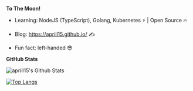 **To The Moon!**

- Learning: NodeJS (TypeScript), Golang, Kubernetes ⚡ | Open Source 🔥

- Blog: https://apriil15.github.io/ ✍️

- Fun fact: left-handed 😎

**GitHub Stats**

![apriil15's Github Stats](https://github-readme-stats.vercel.app/api?username=apriil15&show_icons=true&theme=react)

[![Top Langs](https://github-readme-stats.vercel.app/api/top-langs/?username=apriil15&layout=compact&hide=java)](https://github.com/anuraghazra/github-readme-stats)
